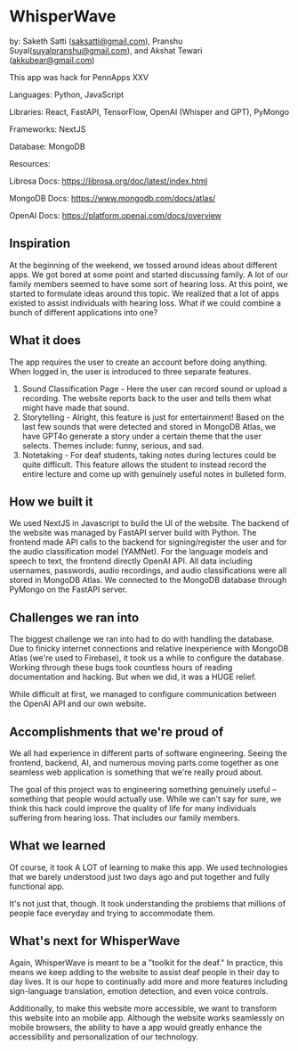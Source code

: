 # WhisperWave
by: Saketh Satti (saksatti@gmail.com), Pranshu Suyal(suyalpranshu@gmail.com), and Akshat Tewari (akkubear@gmail.com)

This app was hack for PennApps XXV


Languages: Python, JavaScript

Libraries: React, FastAPI, TensorFlow, OpenAI (Whisper and GPT), PyMongo

Frameworks: NextJS

Database: MongoDB


Resources:

Librosa Docs: https://librosa.org/doc/latest/index.html

MongoDB Docs: https://www.mongodb.com/docs/atlas/

OpenAI Docs: https://platform.openai.com/docs/overview


## Inspiration
At the beginning of the weekend, we tossed around ideas about different apps. We got bored at some point and started discussing family. A lot of our family members seemed to have some sort of hearing loss. At this point, we started to formulate ideas around this topic. We realized that a lot of apps existed to assist individuals with hearing loss. What if we could combine a bunch of different applications into one? 

## What it does
The app requires the user to create an account before doing anything. When logged in, the user is introduced to three separate features. 

1. Sound Classification Page - Here the user can record sound or upload a recording. The website reports back to the user and tells them what might have made that sound.
2. Storytelling - Alright, this feature is just for entertainment! Based on the last few sounds that were detected and stored in MongoDB Atlas, we have GPT4o generate a story under a certain theme that the user selects. Themes include: funny, serious, and sad.
3. Notetaking - For deaf students, taking notes during lectures could be quite difficult. This feature allows the student to instead record the entire lecture and come up with genuinely useful notes in bulleted form.

## How we built it

We used NextJS in Javascript to build the UI of the website. The backend of the website was managed by FastAPI server build with Python. The frontend made API calls to the backend for signing/register the user and for the audio classification model (YAMNet). For the language models and speech to text, the frontend directly OpenAI API. All data including usernames, passwords, audio recordings, and audio classifications were all stored in MongoDB Atlas. We connected to the MongoDB database through PyMongo on the FastAPI server. 

## Challenges we ran into

The biggest challenge we ran into had to do with handling the database. Due to finicky internet connections and relative inexperience with MongoDB Atlas (we're used to Firebase), it took us a while to configure the database. Working through these bugs took countless hours of reading documentation and hacking. But when we did, it was a HUGE relief.

While difficult at first, we managed to configure communication between the OpenAI API and our own website. 

## Accomplishments that we're proud of

We all had experience in different parts of software engineering. Seeing the frontend, backend, AI, and numerous moving parts come together as one seamless web application is something that we're really proud about.

The goal of this project was to engineering something genuinely useful – something that people would actually use. While we can't say for sure, we think this hack could improve the quality of life for many individuals suffering from hearing loss. That includes our family members.

## What we learned

Of course, it took A LOT of learning to make this app. We used technologies that we barely understood just two days ago and put together and fully functional app.

It's not just that, though. It took understanding the problems that millions of people face everyday and trying to accommodate them. 

## What's next for WhisperWave

Again, WhisperWave is meant to be a "toolkit for the deaf." In practice, this means we keep adding to the website to assist deaf people in their day to day lives. It is our hope to continually add more and more features including sign-language translation, emotion detection, and even voice controls.

Additionally, to make this website more accessible, we want to transform this website into an mobile app. Although the website works seamlessly on mobile browsers, the ability to have a app would greatly enhance the accessibility and personalization of our technology.
